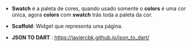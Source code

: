- **Swatch**  é a paleta de cores, quando usado somente o **colors** é uma cor única, agora **colors** com **swatch** trás toda a paleta da cor.

- **Scaffold**: Widget que representa uma página.

- **JSON TO DART** : https://javiercbk.github.io/json_to_dart/